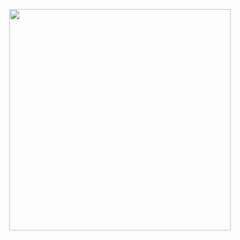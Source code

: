 <a href="https://shellywell123.dev/index.html">
        <img src="https://shellywell123.dev/assets/menu/visit-site.png" width="400" />
</a>
